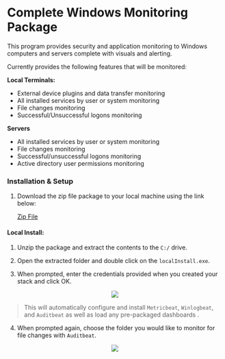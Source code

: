 # Complete Windows Monitoring Package

This program provides security and application monitoring to Windows computers and servers complete with visuals and alerting.

Currently provides the following features that will be monitored:

<b>Local Terminals:</b>
- External device plugins and data transfer monitoring
- All installed services by user or system monitoring
- File changes monitoring
- Successful/Unsuccessful logons monitoring 


<b>Servers</b>
- All installed services by user or system monitoring
- File changes monitoring
- Successful/unsuccessful logons monitoring
- Active directory user permissions monitoring

### Installation & Setup

1. Download the zip file package to your local machine using the link below:

   [Zip File](https://github.com/themarcusaurelius/windows-monitoring/archive/master.zip)
   
#### Local Install:

1. Unzip the package and extract the contents to the `C:/` drive.

2. Open the extracted folder and double click on the `localInstall.exe`.

3. When prompted, enter the credentials provided when you created your stack and click OK.

<p align="center">
    <img src="https://giant.gfycat.com/RewardingLikableGermanpinscher.gif">
</p>

> This will automatically configure and install `Metricbeat`, `Winlogbeat`, and `Auditbeat` as well as load any pre-packaged dashboards . 

4. When prompted again, choose the folder you would like to monitor for file changes with `Auditbeat`. 

<p align="center">
    <img src="https://giant.gfycat.com/RewardingLikableGermanpinscher.gif">
</p>



